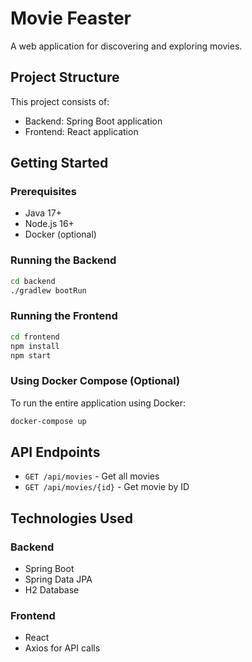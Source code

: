 # Movie Feaster

A web application for discovering and exploring movies.

## Project Structure

This project consists of:
- Backend: Spring Boot application
- Frontend: React application

## Getting Started

### Prerequisites
- Java 17+
- Node.js 16+
- Docker (optional)

### Running the Backend

```bash
cd backend
./gradlew bootRun
```

### Running the Frontend

```bash
cd frontend
npm install
npm start
```

### Using Docker Compose (Optional)

To run the entire application using Docker:

```bash
docker-compose up
```

## API Endpoints

- `GET /api/movies` - Get all movies
- `GET /api/movies/{id}` - Get movie by ID

## Technologies Used

### Backend
- Spring Boot
- Spring Data JPA
- H2 Database

### Frontend
- React
- Axios for API calls
